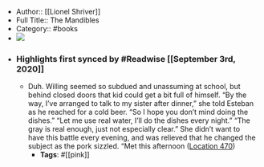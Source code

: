 - Author:: [[Lionel Shriver]]
- Full Title:: The Mandibles
- Category:: #books
- ![](https://images-na.ssl-images-amazon.com/images/I/41TfxCynvCL._SL400_.jpg)
- ### Highlights first synced by #Readwise [[September 3rd, 2020]]
    - Duh. Willing seemed so subdued and unassuming at school, but behind closed doors that kid could get a bit full of himself. “By the way, I’ve arranged to talk to my sister after dinner,” she told Esteban as he reached for a cold beer. “So I hope you don’t mind doing the dishes.” “Let me use real water, I’ll do the dishes every night.” “The gray is real enough, just not especially clear.” She didn’t want to have this battle every evening, and was relieved that he changed the subject as the pork sizzled. “Met this afternoon ([Location 470](https://readwise.io/to_kindle?action=open&asin=B01824RDKK&location=470))
        - **Tags**: #[[pink]]
